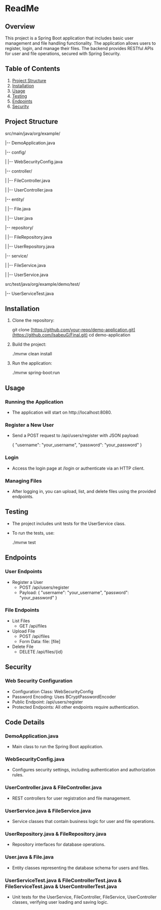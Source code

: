 # ReadMe

## Overview

This project is a Spring Boot application that includes basic user management and file handling functionality. The application allows users to register, login, and manage their files. The backend provides RESTful APIs for user and file operations, secured with Spring Security.

## Table of Contents
1. [Project Structure](#project-structure)
2. [Installation](#installation)
3. [Usage](#usage)
4. [Testing](#testing)
5. [Endpoints](#endpoints)
6. [Security](#security)

## Project Structure
src/main/java/org/example/

|-- DemoApplication.java

|-- config/

|   |-- WebSecurityConfig.java

|-- controller/

|   |-- FileController.java

|   |-- UserController.java

|-- entity/

|   |-- File.java

|   |-- User.java

|-- repository/

|   |-- FileRepository.java

|   |-- UserRepository.java

|-- service/

|   |-- FileService.java

|   |-- UserService.java

src/test/java/org/example/demo/test/

|-- UserServiceTest.java


## Installation

1. Clone the repository:
  
   git clone [https://github.com/your-repo/demo-application.git](https://github.com/IsabeuG/Final.git)
   cd demo-application
   
2. Build the project:
  
   ./mvnw clean install
   
3. Run the application:
  
   ./mvnw spring-boot:run
   
## Usage

### Running the Application
- The application will start on http://localhost:8080.

### Register a New User
- Send a POST request to /api/users/register with JSON payload:
 
  {
    "username": "your_username",
    "password": "your_password"
  }
  
### Login
- Access the login page at /login or authenticate via an HTTP client.

### Managing Files
- After logging in, you can upload, list, and delete files using the provided endpoints.

## Testing

- The project includes unit tests for the UserService class.
- To run the tests, use:
 
  ./mvnw test
  
## Endpoints

### User Endpoints
- Register a User
  - POST /api/users/register
  - Payload: { "username": "your_username", "password": "your_password" }
  
### File Endpoints
- List Files
  - GET /api/files
- Upload File
  - POST /api/files
  - Form Data: file: [file]
- Delete File
  - DELETE /api/files/{id}

## Security

### Web Security Configuration
- Configuration Class: WebSecurityConfig
- Password Encoding: Uses BCryptPasswordEncoder
- Public Endpoint: /api/users/register
- Protected Endpoints: All other endpoints require authentication.

## Code Details

### DemoApplication.java
- Main class to run the Spring Boot application.

### WebSecurityConfig.java
- Configures security settings, including authentication and authorization rules.

### UserController.java & FileController.java
- REST controllers for user registration and file management.

### UserService.java & FileService.java
- Service classes that contain business logic for user and file operations.

### UserRepository.java & FileRepository.java
- Repository interfaces for database operations.

### User.java & File.java
- Entity classes representing the database schema for users and files.

### UserServiceTest.java & FileControllerTest.java & FileServiceTest.java & UserControllerTest.java
- Unit tests for the UserService, FileController, FileService, UserController classes, verifying user loading and saving logic.
